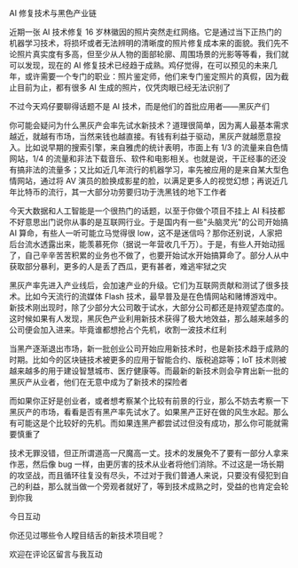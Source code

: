 AI 修复技术与黑色产业链

近期一张 AI 技术修复 16 岁林徽因的照片突然走红网络。它是通过当下正热门的机器学习技术，将损坏或者无法辨明的清晰度的照片修复成本来的面貌。我们先不论照片真实度有多高，但至少从人物的面部轮廓、周围场景的光影等等看，我们就可以发现，现在的 AI 修复技术已经趋于成熟。鸡仔觉得，在可以预见的未来几年，或许需要一个专门的职业：照片鉴定师，他们来专门鉴定照片的真假，因为截止目前为止，都有很多 AI 生成的照片，仅凭肉眼已经无法识别了

不过今天鸡仔要聊得话题不是 AI 技术，而是他们的首批应用者——黑灰产们

你可能会疑问为什么黑灰产会率先试水新技术？道理很简单，因为离人最基本需求越近，就越有市场，当然来钱也越直接。有钱有利益于驱动，黑灰产就越愿意投入。比如说早期的搜索引擎，来自雅虎的统计表明，市面上有 1/3 的流量来自色情网站，1/4 的流量和非法下载音乐、软件和电影相关。也就是说，干正经事的还没有搞非法的流量多；又比如近几年流行的机器学习，率先被应用的是来自某大型色情网站，通过将 AV 演员的脸换成影星的脸，以满足更多人的视觉幻想；再说近几年比特币的流行，其一大部分功劳要归功于洗黑钱的地下工作者

今天大数据和人工智能是一个很热门的话题，以至于你做个项目不挂上 AI 科技都不好意思出门说你从事的是互联网行业。于是国内有一些"头脑灵光"的公司开始搞 AI 算命，有些人一听可能立马觉得很 low，这不是迷信吗？那你还别说，人家把后台流水透露出来，能羡慕死你（据说一年营收几千万）。于是，有些人开始动摇了，自己辛辛苦苦积累的业务也不做了，也要开始试水开始搞算命了。部分人从中获取部分暴利，更多的人是丢了西瓜，更有甚者，难逃牢狱之灾

黑灰产率先进入产业线后，会加速产业的升级。它们为互联网贡献和测试了很多技术。比如今天流行的流媒体 Flash 技术，最早普及是在色情网站和赌博游戏中。新技术刚出现时，除了少部分大公司敢于试水，大部分公司都还是持观望态度的。这时候如果有人发现，黑灰色产业利用新技术获得了极大地效益，那么越来越多的公司便会加入进来。毕竟谁都想抢占个先机，收割一波技术红利

当黑产逐渐退出市场，新一批创业公司开始应用新技术时，也是新技术趋于成熟的时期。比如今的区块链技术被更多的应用于智能合约、版税追踪等；IoT 技术则被越来越多的用于建设智慧城市、医疗健康等。而最新的新技术则会孕育出新一批的黑灰产从业者，他们在无意中成为了新技术的探险者

而如果你正好是创业者，或者想考察某个比较有前景的行业，那么不妨去考察一下黑灰产的市场，看看是否有黑产率先试水了。如果黑产正好在做的风生水起。那么有可能这是个比较好的先机。而如果连黑产都尝试过但没有成功，那么你可能就需要慎重了

技术无罪没错，但正所谓道高一尺魔高一丈。技术的发展免不了要有一部分人拿来作恶，然后像 bug 一样，由更厉害的技术从业者将他们消除。不过这是一场长期的攻坚战，而且循环往复没有尽头，不过对于我们普通人来说，只要没有侵犯到自己的利益，那么就当做一个旁观者就好了，等到技术成熟之时，受益的也肯定会轮到你我

今日互动

你还见过哪些令人瞠目结舌的新技术项目呢？

欢迎在评论区留言与我互动

